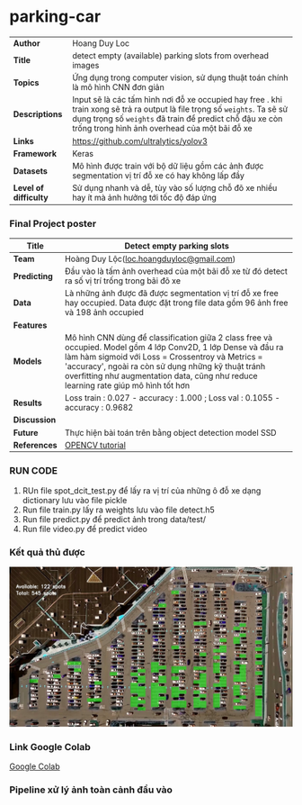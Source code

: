 # parking-car

|      | |
| ---------- |-------------------|
| **Author**       | Hoang Duy Loc|
| **Title**        | detect empty (available) parking slots from overhead images |
| **Topics**       | Ứng dụng trong computer vision, sử dụng thuật toán chính là mô hình CNN đơn giản|
| **Descriptions** | Input sẽ là các tấm hình nơi đỗ xe occupied hay free . khi train xong sẽ trả ra output là file trọng số ```weights```. Ta sẽ sử dụng trọng số ```weights``` đã train để predict chỗ đậu xe còn trống trong hình ảnh overhead của một bãi đỗ xe|
| **Links**        | https://github.com/ultralytics/yolov3|
| **Framework**    | Keras|
| **Datasets**     |Mô hình được train với bộ dữ liệu gồm các ảnh được segmentation vị trí đỗ xe có hay không lấp đầy|
| **Level of difficulty**|Sử dụng nhanh và dễ, tùy vào số lượng chỗ đõ xe nhiều hay ít mà ảnh hưởng tới tốc độ đáp ứng|

### Final Project poster
| **Title**      | Detect empty parking slots|
| ---------- |-------------------|
| **Team**       | Hoàng Duy Lộc(loc.hoangduyloc@gmail.com)|
| **Predicting** | Đầu vào là tấm ảnh overhead của một bãi đỗ xe từ đó detect ra số vị trí trống trong bãi đõ xe |
| **Data**       | Là những ảnh được đã được segmentation vị trí đỗ xe free hay occupied. Data được đặt trong file data gồm 96 ảnh free và 198 ảnh occupied|
| **Features**   | |
| **Models**     | Mô hình CNN dùng để classification giữa 2 class free và occupied. Model gồm 4 lớp Conv2D, 1 lớp Dense và đầu ra làm hàm sigmoid  với Loss = Crossentroy và Metrics = 'accuracy', ngoài ra còn sử dụng những kỹ thuật tránh overfitting như augmentation data, cũng như reduce learning rate giúp mô hình tốt hơn  |
| **Results**    | Loss train : 0.027 - accuracy : 1.000 ; Loss val : 0.1055 - accuracy : 0.9682  |
| **Discussion** | |
| **Future**     |Thực hiện bài toán trên bằng object detection model SSD|
|**References**  |[OPENCV tutorial](https://docs.opencv.org/master/d6/d00/tutorial_py_root.html)|

### RUN CODE
1. RUn file spot_dcit_test.py để lấy ra vị trí của những ô đỗ xe dạng dictionary lưu vào file pickle
2. Run file train.py lấy ra weights lưu vào file detect.h5 
3. Run file predict.py để predict ảnh trong data/test/
4. Run file video.py để predict video 

### Kết quả thủ được
<img src="https://github.com/DuyLocHoang/parking-car/blob/master/predict.jpg">

### Link Google Colab
[Google Colab](https://colab.research.google.com/drive/1JjrPr5MvfgNE-iEJ319S8Td1BeztObXY?usp=sharing)
### Pipeline xử lý ảnh toàn cảnh đầu vào 
